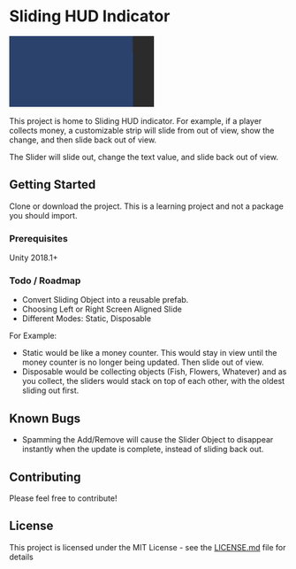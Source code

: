 # Sliding HUD Indicator

<img src="ScreenShots/example.gif"  height="128" />

This project is home to Sliding HUD indicator. For example, if a player collects money, a customizable strip will slide from out of view, show the change, and then slide back out of view.

The Slider will slide out, change the text value, and slide back out of view.


## Getting Started

Clone or download the project. This is a learning project and not a package you should import.

### Prerequisites

Unity 2018.1+




### Todo / Roadmap
* Convert Sliding Object into a reusable prefab.
* Choosing Left or Right Screen Aligned Slide
* Different Modes: Static, Disposable

For Example:
* Static would be like a money counter. This would stay in view until the money counter is no longer being updated. Then slide out of view.
* Disposable would be collecting objects (Fish, Flowers, Whatever) and as you collect, the sliders would stack on top of each other, with the oldest sliding out first.




## Known Bugs
* Spamming the Add/Remove will cause the Slider Object to disappear instantly when the update is complete, instead of sliding back out.


## Contributing

Please feel free to contribute!


## License

This project is licensed under the MIT License - see the [LICENSE.md](LICENSE.md) file for details


